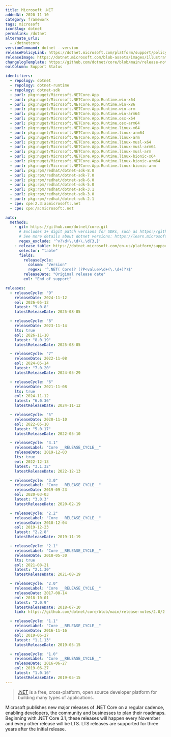 ```yaml
---
title: Microsoft .NET
addedAt: 2020-11-10
category: framework
tags: microsoft
iconSlug: dotnet
permalink: /dotnet
alternate_urls:
  - /dotnetcore
versionCommand: dotnet --version
releasePolicyLink: https://dotnet.microsoft.com/platform/support/policy/dotnet-core
releaseImage: https://dotnet.microsoft.com/blob-assets/images/illustrations/release-schedule.svg
changelogTemplate: https://github.com/dotnet/core/blob/main/release-notes/{{"__LATEST__"|split:'.'|slice:0,2|join:'.'}}/__LATEST__/__LATEST__.md
eolColumn: Support Status

identifiers:
  - repology: dotnet
  - repology: dotnet-runtime
  - repology: dotnet-sdk
  - purl: pkg:nuget/Microsoft.NETCore.App
  - purl: pkg:nuget/Microsoft.NETCore.App.Runtime.win-x64
  - purl: pkg:nuget/Microsoft.NETCore.App.Runtime.win-x86
  - purl: pkg:nuget/Microsoft.NETCore.App.Runtime.win-arm
  - purl: pkg:nuget/Microsoft.NETCore.App.Runtime.win-arm64
  - purl: pkg:nuget/Microsoft.NETCore.App.Runtime.osx-x64
  - purl: pkg:nuget/Microsoft.NETCore.App.Runtime.osx-arm64
  - purl: pkg:nuget/Microsoft.NETCore.App.Runtime.linux-x64
  - purl: pkg:nuget/Microsoft.NETCore.App.Runtime.linux-arm64
  - purl: pkg:nuget/Microsoft.NETCore.App.Runtime.linux-arm
  - purl: pkg:nuget/Microsoft.NETCore.App.Runtime.linux-musl-x64
  - purl: pkg:nuget/Microsoft.NETCore.App.Runtime.linux-musl-arm64
  - purl: pkg:nuget/Microsoft.NETCore.App.Runtime.linux-musl-arm
  - purl: pkg:nuget/Microsoft.NETCore.App.Runtime.linux-bionic-x64
  - purl: pkg:nuget/Microsoft.NETCore.App.Runtime.linux-bionic-arm64
  - purl: pkg:nuget/Microsoft.NETCore.App.Runtime.linux-bionic-arm
  - purl: pkg:rpm/redhat/dotnet-sdk-8.0
  - purl: pkg:rpm/redhat/dotnet-sdk-7.0
  - purl: pkg:rpm/redhat/dotnet-sdk-6.0
  - purl: pkg:rpm/redhat/dotnet-sdk-5.0
  - purl: pkg:rpm/redhat/dotnet-sdk-3.1
  - purl: pkg:rpm/redhat/dotnet-sdk-3.0
  - purl: pkg:rpm/redhat/dotnet-sdk-2.1
  - cpe: cpe:2.3:a:microsoft:.net
  - cpe: cpe:/a:microsoft:.net

auto:
  methods:
    - git: https://github.com/dotnet/core.git
      # Excludes 3+ digit patch versions for SDKs, such as https://github.com/dotnet/core/releases/tag/v3.1.201,
      # See more details about dotnet versions: https://learn.microsoft.com/dotnet/core/versions/
      regex_exclude: '^v?\d+\.\d+\.\d{3,}'
    - release_table: https://dotnet.microsoft.com/en-us/platform/support/policy/dotnet-core
      selector: "table"
      fields:
        releaseCycle:
          column: "Version"
          regex: '^.NET( Core)? (?P<value>\d+(\.\d+)?)$'
        releaseDate: "Original release date"
        eol: "End of support"

releases:
  - releaseCycle: "9"
    releaseDate: 2024-11-12
    eol: 2026-05-12
    latest: "9.0.8"
    latestReleaseDate: 2025-08-05

  - releaseCycle: "8"
    releaseDate: 2023-11-14
    lts: true
    eol: 2026-11-10
    latest: "8.0.19"
    latestReleaseDate: 2025-08-05

  - releaseCycle: "7"
    releaseDate: 2022-11-08
    eol: 2024-05-14
    latest: "7.0.20"
    latestReleaseDate: 2024-05-29

  - releaseCycle: "6"
    releaseDate: 2021-11-08
    lts: true
    eol: 2024-11-12
    latest: "6.0.36"
    latestReleaseDate: 2024-11-12

  - releaseCycle: "5"
    releaseDate: 2020-11-10
    eol: 2022-05-10
    latest: "5.0.17"
    latestReleaseDate: 2022-05-10

  - releaseCycle: "3.1"
    releaseLabel: "Core __RELEASE_CYCLE__"
    releaseDate: 2019-12-03
    lts: true
    eol: 2022-12-13
    latest: "3.1.32"
    latestReleaseDate: 2022-12-13

  - releaseCycle: "3.0"
    releaseLabel: "Core __RELEASE_CYCLE__"
    releaseDate: 2019-09-23
    eol: 2020-03-03
    latest: "3.0.3"
    latestReleaseDate: 2020-02-19

  - releaseCycle: "2.2"
    releaseLabel: "Core __RELEASE_CYCLE__"
    releaseDate: 2018-12-04
    eol: 2019-12-23
    latest: "2.2.8"
    latestReleaseDate: 2019-11-19

  - releaseCycle: "2.1"
    releaseLabel: "Core __RELEASE_CYCLE__"
    releaseDate: 2018-05-30
    lts: true
    eol: 2021-08-21
    latest: "2.1.30"
    latestReleaseDate: 2021-08-19

  - releaseCycle: "2.0"
    releaseLabel: "Core __RELEASE_CYCLE__"
    releaseDate: 2017-08-14
    eol: 2018-10-01
    latest: "2.0.9"
    latestReleaseDate: 2018-07-10
    link: https://github.com/dotnet/core/blob/main/release-notes/2.0/2.0.9.md

  - releaseCycle: "1.1"
    releaseLabel: "Core __RELEASE_CYCLE__"
    releaseDate: 2016-11-16
    eol: 2019-06-27
    latest: "1.1.13"
    latestReleaseDate: 2019-05-15

  - releaseCycle: "1.0"
    releaseLabel: "Core __RELEASE_CYCLE__"
    releaseDate: 2016-06-27
    eol: 2019-06-27
    latest: "1.0.16"
    latestReleaseDate: 2019-05-15
---
```


> [.NET](https://dotnet.microsoft.com/) is a free, cross-platform, open source developer platform
> for building many types of applications.

Microsoft publishes new major releases of .NET Core on a regular cadence, enabling developers, the
community and businesses to plan their roadmaps. Beginning with .NET Core 3.1, these releases will
happen every November and every other release will be LTS. LTS releases are supported for three
years after the initial release.
